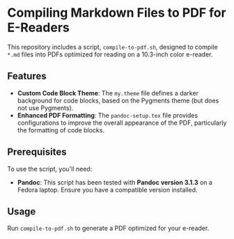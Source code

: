 # Compiling Markdown Files to PDF for E-Readers

This repository includes a script, `compile-to-pdf.sh`, designed to compile `*.md` files into PDFs optimized for reading on a 10.3-inch color e-reader.

## Features

- **Custom Code Block Theme**: The `my.theme` file defines a darker background for code blocks, based on the Pygments theme (but does not use Pygments).
- **Enhanced PDF Formatting**: The `pandoc-setup.tex` file provides configurations to improve the overall appearance of the PDF, particularly the formatting of code blocks.

## Prerequisites

To use the script, you'll need:

- **Pandoc**: This script has been tested with **Pandoc version 3.1.3** on a Fedora laptop. Ensure you have a compatible version installed.

## Usage

Run `compile-to-pdf.sh` to generate a PDF optimized for your e-reader.

